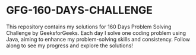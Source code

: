 # GFG-160-DAYS-CHALLENGE
This repository contains my solutions for 160 Days Problem Solving Challenge by GeeksforGeeks. Each day I solve one coding problem using Java, aiming to enhance my problem-solving skills and consistency. Follow along to see my progress and explore the solutions!  
